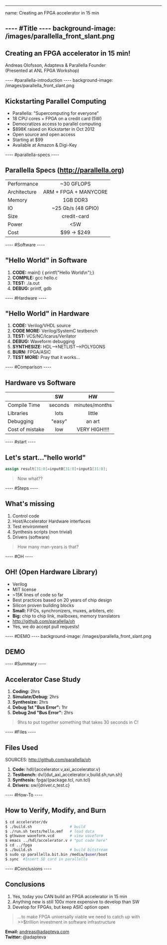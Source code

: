 ----  ----
name: Creating an FPGA accelerator in 15 min

---- #Title ----
background-image:  /images/parallella_front_slant.png
----

## Creating an FPGA accelerator in 15 min!
Andreas Olofsson,  Adapteva & Parallella Founder  
(Presented at ANL FPGA Workshop)   

---- #parallella-introduction ----
background-image:  /images/parallella_front_slant.png

## Kickstarting Parallel Computing
* Parallella: "Supercomputing for everyone"
* 18 CPU cores + FPGA on a credit card (5W) 
* Democratizes access to parallel computing
* $898K raised on Kickstarter in Oct 2012
* Open source and open access
* Starting at $99
* Available at Amazon & Digi-Key

---- #parallella-specs ----

## Parallella Specs (http://parallella.org)

|                        |                        |
|----------------------  |:----------------------:|
| Performance            | ~30 GFLOPS             |
| Architecture           | ARM + FPGA + MANYCORE  |
| Memory                 |  1GB DDR3              |
| IO                     | ~25 Gb/s (48 GPIO)     |
| Size                   | credit-card            |
| Power                  | <5W                    |
| Cost                   | $99 -> $249            |

---- #Software ----

## "Hello World" in Software

1. **CODE:** main() { printf("Hello World\n");}
2. **COMPILE:** gcc hello.c
3. **TEST:** ./a.out
3. **DEBUG:** printf, gdb

---- #Hardware ----

## "Hello World" in Hardware

1. **CODE:** Verilog/VHDL source
2. **CODE MORE:** Verilog/SystemC testbench
3. **TEST:** VCS/NC/Icarus/Verilator
4. **DEBUG:** Waveform debugging
5. **SYNTHESIZE:** HDL-->NETLIST-->POLYGONS
6. **BURN:** FPGA/ASIC
7. **TEST MORE:** Pray that it works...

---- #Comparison ----

## Hardware vs Software
|                 | SW         |   HW            |
|---------------- |:----------:|:---------------:|
| Compile Time    | seconds    | minutes/months  |
| Libraries       | lots       | little          |
| Debugging       | "easy"     | an art          |
| Cost of mistake | low        | VERY HIGH!!!!   |

---- #start ----

## Let's start..."hello world"

```verilog
assign result[31:0]=input0[31:0]+input1[31:0];
```

> Now what??

---- #Steps ----

## What's missing
1. Control code
2. Host/Accelerator Hardware interfaces
3. Test environment
4. Synthesis scripts (non trivial)
5. Drivers (software)

> How many man-years is that?

---- #OH ----

## OH! (Open Hardware Library)

* Verilog
* MIT license
* ~15K lines of code so far
* Best practices based on 20 years of chip design
* Silicon proven building blocks
* **Small:** FIFOs, synchronizers, muxes, arbiters, etc
* **Big:** chip to chip link, mailboxes, memory translators
* http://github.com/parallella/oh
* Yes, we do accept pull requests!



---- #DEMO ----
background-image:  /images/parallella_front_slant.png

## DEMO

---- #Summary ----

## Accelerator Case Study

1. **Coding:**         2hrs
2. **Simulate/Debug:** 2hrs
3. **Synthesize:**     2hrs
4. **Debug 1st "Bus Error":** 1hr
5. **Debug 2nd "Bus Error":** 2hrs

> 9hrs to put together something that takes 30 seconds in C!

---- #Files ----

## Files Used

SOURCES: http://github.com/parallella/oh

1. **Code:** hdl/{accelerator.v,axi_accelerator.v}
2. **Testbench:** dv/{dut_axi_accelerator.v,build.sh,run.sh}
3. **Synthesis:** fpga/{package.tcl, run.tcl}
4. **Drivers:** sw/{driver.c,test.c}

---- #How-To ----

## How to Verify, Modify, and Burn

```sh
$ cd accelerator/dv
$ ./build.sh                 # build 
$ ./run.sh tests/hello.emf   # load data
$ gtkwave waveform.vcd       # view waveform
$ emacs ../hdl/accelerator.v # "put code here"
$ cd ../fpga
$ ./build.sh                 # build bitstream
$ sudo cp parallella.bit.bin /media/$user/boot
$ sync  #Insert SD card in parallella
```

---- #Conclusions ----

## Conclusions

1. Yes, today you CAN build an FPGA accelerator in 15 min
2. Anything new is still 100x more expensive to develop than SW
3. Develop for FPGAs, but keep ASIC option open

> ...to make FPGA universally viable we need to catch up with >>$trillion investment in software infrastructure

**Email:** andreas@adapteva.com  
**Twitter:** @adapteva
















